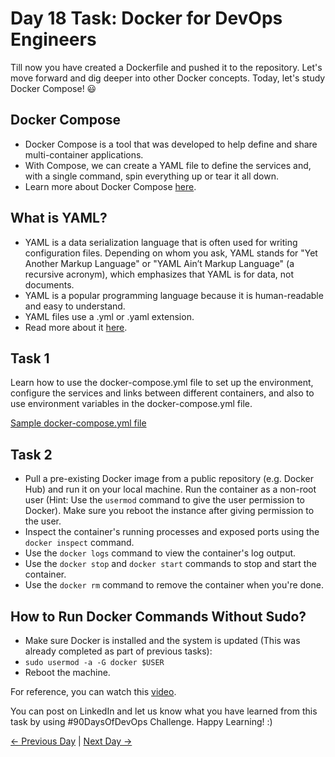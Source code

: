 # Day 18 Task: Docker for DevOps Engineers

Till now you have created a Dockerfile and pushed it to the repository. Let's move forward and dig deeper into other Docker concepts. Today, let's study Docker Compose! 😃

## Docker Compose

- Docker Compose is a tool that was developed to help define and share multi-container applications.
- With Compose, we can create a YAML file to define the services and, with a single command, spin everything up or tear it all down.
- Learn more about Docker Compose [here](https://tecadmin.net/tutorial/docker/docker-compose/).

## What is YAML?

- YAML is a data serialization language that is often used for writing configuration files. Depending on whom you ask, YAML stands for "Yet Another Markup Language" or "YAML Ain’t Markup Language" (a recursive acronym), which emphasizes that YAML is for data, not documents.
- YAML is a popular programming language because it is human-readable and easy to understand.
- YAML files use a .yml or .yaml extension.
- Read more about it [here](https://www.redhat.com/en/topics/automation/what-is-yaml).

## Task 1

Learn how to use the docker-compose.yml file to set up the environment, configure the services and links between different containers, and also to use environment variables in the docker-compose.yml file.

[Sample docker-compose.yml file](https://github.com/LondheShubham153/90DaysOfDevOps/blob/master/2023/day18/docker-compose.yaml)

## Task 2

- Pull a pre-existing Docker image from a public repository (e.g. Docker Hub) and run it on your local machine. Run the container as a non-root user (Hint: Use the `usermod` command to give the user permission to Docker). Make sure you reboot the instance after giving permission to the user.
- Inspect the container's running processes and exposed ports using the `docker inspect` command.
- Use the `docker logs` command to view the container's log output.
- Use the `docker stop` and `docker start` commands to stop and start the container.
- Use the `docker rm` command to remove the container when you're done.

## How to Run Docker Commands Without Sudo?

- Make sure Docker is installed and the system is updated (This was already completed as part of previous tasks):
- `sudo usermod -a -G docker $USER`
- Reboot the machine.

For reference, you can watch this [video](https://youtu.be/Tevxhn6Odc8).

You can post on LinkedIn and let us know what you have learned from this task by using #90DaysOfDevOps Challenge. Happy Learning! :)

[← Previous Day](../day17/README.md) | [Next Day →](../day19/README.md)
